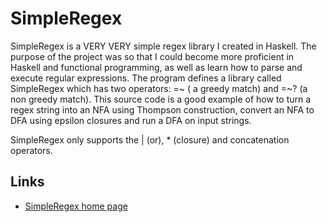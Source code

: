 # SimpleRegex

SimpleRegex is a VERY VERY simple regex library  I created in Haskell.  The purpose of the project was so that I could become more proficient in Haskell and functional programming, as well as learn how to parse and execute regular expressions.  The program defines a library called SimpleRegex which has two operators: =~ ( a greedy match) and =~? (a non greedy match).  This source code is a good example of how to turn a regex string into an NFA using Thompson construction, convert an NFA to DFA using epsilon closures and run a DFA on input strings.

SimpleRegex only supports the | (or), * (closure) and concatenation operators.

## Links
* [SimpleRegex home page](http://matthewmanela.com/projects/simpleregex-in-haskell/)
